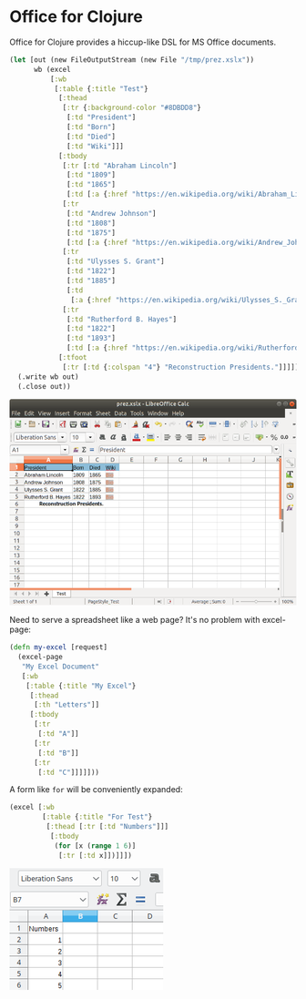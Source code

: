 # Office for Clojure
Office for Clojure provides a hiccup-like DSL for MS Office documents.

```clojure
(let [out (new FileOutputStream (new File "/tmp/prez.xslx"))
      wb (excel
          [:wb
           [:table {:title "Test"}
            [:thead
             [:tr {:background-color "#8DBDD8"}
              [:td "President"]
              [:td "Born"]
              [:td "Died"]
              [:td "Wiki"]]]
            [:tbody
             [:tr [:td "Abraham Lincoln"]
              [:td "1809"]
              [:td "1865"]
              [:td [:a {:href "https://en.wikipedia.org/wiki/Abraham_Lincoln"} "Bio"]]]
             [:tr
              [:td "Andrew Johnson"]
              [:td "1808"]
              [:td "1875"]
              [:td [:a {:href "https://en.wikipedia.org/wiki/Andrew_Johnson"} "Bio"]]]
             [:tr
              [:td "Ulysses S. Grant"]
              [:td "1822"]
              [:td "1885"]
              [:td
               [:a {:href "https://en.wikipedia.org/wiki/Ulysses_S._Grant"} "Bio"]]]
             [:tr
              [:td "Rutherford B. Hayes"]
              [:td "1822"]
              [:td "1893"]
              [:td [:a {:href "https://en.wikipedia.org/wiki/Rutherford_B._Hayes"} "Bio"]]]]
            [:tfoot
             [:tr [:td {:colspan "4"} "Reconstruction Presidents."]]]]])]
  (.write wb out)
  (.close out))
```
![Screenshot](screenshot_excel.png)

Need to serve a spreadsheet like a web page? It's no problem with excel-page:
```clojure
(defn my-excel [request]
  (excel-page
   "My Excel Document"
   [:wb
    [:table {:title "My Excel"}
     [:thead
      [:th "Letters"]]
     [:tbody
      [:tr
       [:td "A"]]
      [:tr
       [:td "B"]]
      [:tr
       [:td "C"]]]]]))
```

A form like `for` will be conveniently expanded:

```clojure
(excel [:wb
        [:table {:title "For Test"}
         [:thead [:tr [:td "Numbers"]]]
          [:tbody
           (for [x (range 1 6)]
            [:tr [:td x]])]]])
```

![Screenshot](for_example.png)